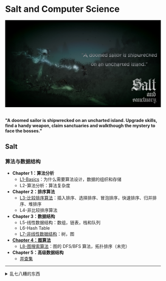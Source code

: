 # Salt and Computer Science

<div align="center">
<img src="https://github.com/TBD2021/Salt-and-Computer-Science/blob/main/Algorithms/img/SaltAndSanctuary1.png" width=800px>
</div>

<br>

**"A doomed sailor is shipwrecked on an uncharted island. Upgrade skills, find a handy weapon, claim sanctuaries and walkthough the mystery to face the bosses."**



## Salt

### 算法与数据结构

- **Chapter 1：算法分析**
  - [L1-Basics](Algorithms/算法分析/Basics.md)：为什么需要算法设计，数据的组织和存储
  - L2-算法分析：算法复杂度
- **Chapter 2：排序算法**
  - [L3-比较排序算法](Algorithms/算法/比较排序算法.md)：插入排序、选择排序、冒泡排序，快速排序、归并排序、堆排序
  - L4-非比较排序算法
- **Chapter 3：数据结构**
  - L5-线性数据结构：数组，链表，栈和队列
  - L6-Hash Table
  - [L7-非线性数据结构](Algorithms/数据结构/非线性数据结构.md)：树，图
- [**Chapter 4：图算法**](Algorithms/算法/图算法.md)
  - [L8-图搜索算法](Algorithms/算法/图搜索算法.md)：图的 DFS/BFS 算法，拓扑排序（未完）
- **Chapter 5：高级数据结构**
  - [并查集](Algorithms/数据结构/高级数据结构.md)


----------------------------------------------------------------------------
<details><summary>乱七八糟的东西</summary>
  - 数组与矩阵
  - 字符串匹配问题
  - 位运算与数学算法

- **算法思想**

- **练习**
  - [算法题解](Algorithms/算法题解.md)

- **Optional Topic**
  - [Loop Invariant](https://www.cs.miami.edu/home/burt/learning/Math120.1/Notes/LoopInvar.html) 

</details>
